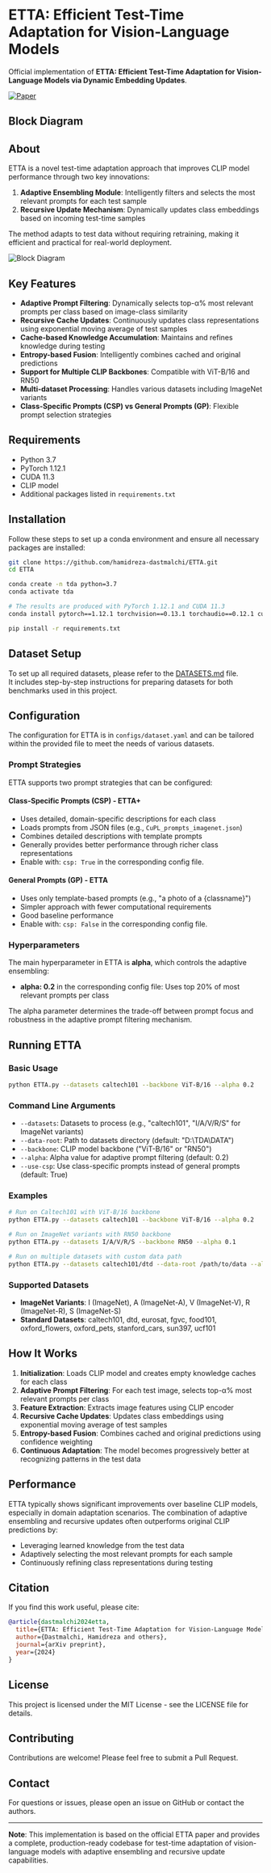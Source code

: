 # ETTA: Efficient Test-Time Adaptation for Vision-Language Models

Official implementation of **ETTA: Efficient Test-Time Adaptation for Vision-Language Models via Dynamic Embedding Updates**.

[![Paper](https://img.shields.io/badge/Paper-arXiv%3A2508.05898-B31B1B.svg)](https://arxiv.org/pdf/2508.05898)

## Block Diagram
## About

ETTA is a novel test-time adaptation approach that improves CLIP model performance through two key innovations:

1. **Adaptive Ensembling Module**: Intelligently filters and selects the most relevant prompts for each test sample
2. **Recursive Update Mechanism**: Dynamically updates class embeddings based on incoming test-time samples

The method adapts to test data without requiring retraining, making it efficient and practical for real-world deployment.



![Block Diagram](assets/diagram_gif.gif)


## Key Features

- **Adaptive Prompt Filtering**: Dynamically selects top-α% most relevant prompts per class based on image-class similarity
- **Recursive Cache Updates**: Continuously updates class representations using exponential moving average of test samples
- **Cache-based Knowledge Accumulation**: Maintains and refines knowledge during testing
- **Entropy-based Fusion**: Intelligently combines cached and original predictions
- **Support for Multiple CLIP Backbones**: Compatible with ViT-B/16 and RN50
- **Multi-dataset Processing**: Handles various datasets including ImageNet variants
- **Class-Specific Prompts (CSP) vs General Prompts (GP)**: Flexible prompt selection strategies


## Requirements

- Python 3.7
- PyTorch 1.12.1
- CUDA 11.3
- CLIP model
- Additional packages listed in `requirements.txt`

## Installation

Follow these steps to set up a conda environment and ensure all necessary packages are installed:

```bash
git clone https://github.com/hamidreza-dastmalchi/ETTA.git 
cd ETTA

conda create -n tda python=3.7
conda activate tda

# The results are produced with PyTorch 1.12.1 and CUDA 11.3
conda install pytorch==1.12.1 torchvision==0.13.1 torchaudio==0.12.1 cudatoolkit=11.3 -c pytorch

pip install -r requirements.txt
```

## Dataset Setup

To set up all required datasets, please refer to the [DATASETS.md](./Doc/DATASETS.md) file.  
It includes step-by-step instructions for preparing datasets for both benchmarks used in this project.


## Configuration

The configuration for ETTA is in `configs/dataset.yaml` and can be tailored within the provided file to meet the needs of various datasets.

### Prompt Strategies

ETTA supports two prompt strategies that can be configured:

#### Class-Specific Prompts (CSP) - ETTA+
- Uses detailed, domain-specific descriptions for each class
- Loads prompts from JSON files (e.g., `CuPL_prompts_imagenet.json`)
- Combines detailed descriptions with template prompts
- Generally provides better performance through richer class representations
- Enable with: `csp: True` in the corresponding config file.

#### General Prompts (GP) - ETTA
- Uses only template-based prompts (e.g., "a photo of a {classname}")
- Simpler approach with fewer computational requirements
- Good baseline performance
- Enable with: `csp: False` in the corresponding config file.

### Hyperparameters

The main hyperparameter in ETTA is **alpha**, which controls the adaptive ensembling:

- **alpha: 0.2** in the corresponding config file: Uses top 20% of most relevant prompts per class


The alpha parameter determines the trade-off between prompt focus and robustness in the adaptive prompt filtering mechanism.

## Running ETTA

### Basic Usage

```bash
python ETTA.py --datasets caltech101 --backbone ViT-B/16 --alpha 0.2
```

### Command Line Arguments

- `--datasets`: Datasets to process (e.g., "caltech101", "I/A/V/R/S" for ImageNet variants)
- `--data-root`: Path to datasets directory (default: "D:\TDA\DATA")
- `--backbone`: CLIP model backbone ("ViT-B/16" or "RN50")
- `--alpha`: Alpha value for adaptive prompt filtering (default: 0.2)
- `--use-csp`: Use class-specific prompts instead of general prompts (default: True)

### Examples

```bash
# Run on Caltech101 with ViT-B/16 backbone
python ETTA.py --datasets caltech101 --backbone ViT-B/16 --alpha 0.2

# Run on ImageNet variants with RN50 backbone
python ETTA.py --datasets I/A/V/R/S --backbone RN50 --alpha 0.1

# Run on multiple datasets with custom data path
python ETTA.py --datasets caltech101/dtd --data-root /path/to/data --alpha 0.3
```

### Supported Datasets

- **ImageNet Variants**: I (ImageNet), A (ImageNet-A), V (ImageNet-V), R (ImageNet-R), S (ImageNet-S)
- **Standard Datasets**: caltech101, dtd, eurosat, fgvc, food101, oxford_flowers, oxford_pets, stanford_cars, sun397, ucf101

## How It Works

1. **Initialization**: Loads CLIP model and creates empty knowledge caches for each class
2. **Adaptive Prompt Filtering**: For each test image, selects top-α% most relevant prompts per class
3. **Feature Extraction**: Extracts image features using CLIP encoder
4. **Recursive Cache Updates**: Updates class embeddings using exponential moving average of test samples
5. **Entropy-based Fusion**: Combines cached and original predictions using confidence weighting
6. **Continuous Adaptation**: The model becomes progressively better at recognizing patterns in the test data

## Performance

ETTA typically shows significant improvements over baseline CLIP models, especially in domain adaptation scenarios. The combination of adaptive ensembling and recursive updates often outperforms original CLIP predictions by:

- Leveraging learned knowledge from the test data
- Adaptively selecting the most relevant prompts for each sample
- Continuously refining class representations during testing

## Citation

If you find this work useful, please cite:

```bibtex
@article{dastmalchi2024etta,
  title={ETTA: Efficient Test-Time Adaptation for Vision-Language Models via Dynamic Embedding Updates},
  author={Dastmalchi, Hamidreza and others},
  journal={arXiv preprint},
  year={2024}
}
```

## License

This project is licensed under the MIT License - see the LICENSE file for details.

## Contributing

Contributions are welcome! Please feel free to submit a Pull Request.

## Contact

For questions or issues, please open an issue on GitHub or contact the authors.

---

**Note**: This implementation is based on the official ETTA paper and provides a complete, production-ready codebase for test-time adaptation of vision-language models with adaptive ensembling and recursive update capabilities. 
